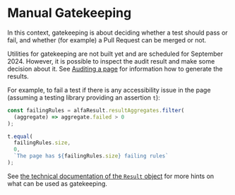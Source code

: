 # Manual Gatekeeping

In this context, gatekeeping is about deciding whether a test should pass or fail, and whether (for example) a Pull Request can be merged or not.

Utilities for gatekeeping are not built yet and are scheduled for September 2024. However, it is possible to inspect the audit result and make some decision about it. See [Auditing a page](../auditing/basic.md) for information how to generate the results.

For example, to fail a test if there is any accessibility issue in the page (assuming a testing library providing an assertion `t`):

```typescript
const failingRules = alfaResult.resultAggregates.filter(
  (aggregate) => aggregate.failed > 0
);

t.equal(
  failingRules.size,
  0,
  `The page has ${failingRules.size} failing rules`
);
```

See [the technical documentation of the `Result` object](https://github.com/Siteimprove/alfa-integrations/blob/main/docs/api/alfa-test-utils.audit.result.md) for more hints on what can be used as gatekeeping.
